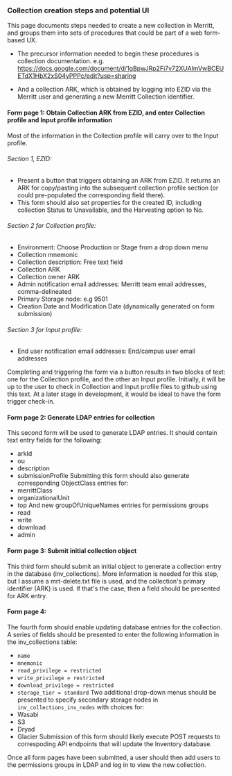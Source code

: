 ### Collection creation steps and potential UI
This page documents steps needed to create a new collection in Merritt, and groups them into sets of procedures that could be part of a web form-based UX.

- The precursor information needed to begin these procedures is collection documentation. e.g. https://docs.google.com/document/d/1qBpwJRp2Fi7v72XUAlmVwBCEUETdX1HbX2xS04yPPPc/edit?usp=sharing

- And a collection ARK, which is obtained by logging into EZID via the Merritt user and generating a new Merritt Collection identifier.

#### Form page 1: Obtain Collection ARK from EZID, and enter Collection profile and Input profile information
Most of the information in the Collection profile will carry over to the Input profile.
###### Section 1, EZID:
- Present a button that triggers obtaining an ARK from EZID. It returns an ARK for copy/pasting into the subsequent collection profile section (or could pre-populated the corresponding field there).
- This form should also set properties for the created ID, including collection Status to Unavailable, and the Harvesting option to No.
###### Section 2 for Collection profile:
- Environment: Choose Production or Stage from a drop down menu
- Collection mnemonic
- Collection description: Free text field
- Collection ARK
- Collection owner ARK
- Admin notification email addresses: Merritt team email addresses, comma-delineated
- Primary Storage node: e.g 9501
- Creation Date and Modification Date (dynamically generated on form submission)
###### Section 3 for Input profile:
- End user notification email addresses: End/campus user email addresses 

Completing and triggering the form via a button results in two blocks of text: one for the Collection profile, and the other an Input profile. Initially, it will be up to the user to check in Collection and Input profile files to github using this text. At a later stage in development, it would be ideal to have the form trigger check-in.

#### Form page 2: Generate LDAP entries for collection
This second form will be used to generate LDAP entries. It should contain text entry fields for the following:
- arkId
- ou
- description
- submissionProfile
Submitting this form should also generate corresponding ObjectClass entries for: 
- merrittClass
- organizationalUnit
- top
And new groupOfUniqueNames entries for permissions groups
- read
- write
- download 
- admin

#### Form page 3: Submit initial collection object
This third form should submit an initial object to generate a collection entry in the database (inv_collections). 
More information is needed for this step, but I assume a mrt-delete.txt file is used, and the collection's primary identifier (ARK) is used. If that's the case, then a field should be presented for ARK entry.

#### Form page 4: 
The fourth form should enable updating database entries for the collection. A series of fields should be presented to enter the following information in the inv_collections table:
- `name`
- `mnemonic`
- `read_privilege = restricted`
- `write_privilege = restricted`
- `download_privilege = restricted`
- `storage_tier = standard`
Two additional drop-down menus should be presented to specify secondary storage nodes in `inv_collections_inv_nodes` with choices for:
- Wasabi
- S3
- Dryad
- Glacier
Submission of this form should likely execute POST requests to correspoding API endpoints that will update the Inventory database.

Once all form pages have been submitted, a user should then add users to the permissions groups in LDAP and log in to view the new collection.

